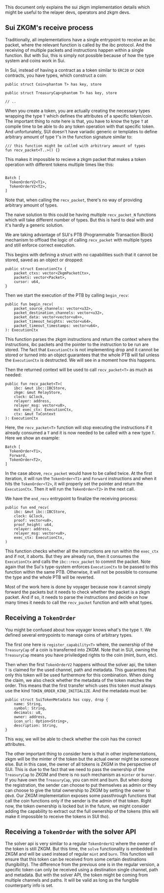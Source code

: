 
This document only explains the sui zkgm implementation details which might be useful to the relayer devs, operators and zkgm devs.

## Sui ZKGM's receive process 

Traditionally, all implementations have a single entrypoint to receive an ibc packet, where the relevant function is called by the ibc protocol.
And the receiving of multiple packets and instructions happen within a single function. But with Sui, this is simply not possible because of how
the type system and coins work in Sui.

In Sui, instead of having a contract as a token similar to `ERC20` or `CW20` contracts, you have types, which construct a coin:

```move
public struct Coin<phantom T> has key, store

public struct TreasuryCap<phantom T> has key, store

// ..
```

When you create a token, you are actually creating the necessary types wrapping the type `T` which defines the attributes of a specific token/coin.
The important thing to note here is that, you have to know the type `T` at compile time to be able to do any token operation with that specific
token. And unfortunately, SUI doesn't have variadic generic or templates to define arbitrary amount of type `T`'s in the function signature
similar to:

```move
/// this function might be called with arbitrary amount of types
fun recv_packet<T..>() {}
```

This makes it impossible to recieve a zkgm packet that makes a token operation with different tokens multiple times like this:

```move

Batch [
  TokenOrderV2<T1>,
  TokenOrderV2<T2>,
]
```

Note that, when calling the `recv_packet`, there's no way of providing arbitrary amount of types.

The naive solution to this could be having multiple `recv_packet_N` functions which will take different number of types. But this is hard to deal with
and it's hardly a generic solution.

We are taking advantage of SUI's PTB (Programmable Transaction Block) mechanism to offload the logic of calling `recv_packet` with multiple types and still enforce
correct execution.

This begins with defining a struct with no capabilities such that it cannot be stored, saved as an object or dropped:

```move
public struct ExecutionCtx {
    packet_ctxs: vector<ZkgmPacketCtx>,
    packets: vector<Packet>,
    cursor: u64,
}
```

Then we start the execution of the PTB by calling `begin_recv`:

```move
public fun begin_recv(
    packet_source_channels: vector<u32>,
    packet_destination_channels: vector<u32>,
    packet_data: vector<vector<u8>>,
    packet_timeout_heights: vector<u64>,
    packet_timeout_timestamps: vector<u64>,
): ExecutionCtx
```

This function parses the zkgm instructions and return the context where the instructions, ibc packets and the pointer to the instruction to be run are stored.
The fact that `ExecutionCtx` is not implementing drop and it cannot be stored or turned into an object guarantees that the whole PTB will fail unless the `ExecutionCtx`
is destructed. We will see in a moment how this happens.

Then the returned context will be used to call `recv_packet<T>` as much as needed:

```move
public fun recv_packet<T>(
    ibc: &mut ibc::IBCStore,
    zkgm: &mut RelayStore,
    clock: &Clock,
    relayer: address,
    relayer_msg: vector<u8>,
    mut exec_ctx: ExecutionCtx,
    ctx: &mut TxContext
): ExecutionCtx
```

Here, the `recv_packet<T>` function will stop executing the instructions if it already consumed a `T` and it is now needed to be called with a new
type `T`. Here we show an example:

```
Batch [
  TokenOrder<T1>,
  Forward,
  TokenOrder<T2>,
]
```

In the case above, `recv_packet` would have to be called twice. At the first iteration, it will run the `TokenOrder<T1>` and `Forward` instructions
and when it hits the `TokenOrder<T2>`, it will properly set the pointer and return the `ExecutionCtx`. Then it will run the `TokenOrder<T2>` in the next
call.

We have the `end_recv` entrypoint to finalize the receiving process:

```move
public fun end_recv(
    ibc: &mut ibc::IBCStore,
    clock: &Clock,
    proof: vector<u8>,
    proof_height: u64,
    relayer: address,
    relayer_msg: vector<u8>,
    exec_ctx: ExecutionCtx,
)
```

This function checks whether all the instructions are run within the `exec_ctx` and if not, it aborts. But they are already run, then it consumes
the `ExecutionCtx` and calls the `ibc::recv_packet` to commit the packet. Note again that the Sui's type-system enforces `ExecutionCtx` to be passed
to this function within the same PTB. Otherwise, it will not be possible to consume the type and the whole PTB will be reverted.

Most of the work here is done by voyager because now it cannot simply forward the packets but it needs to check whether the packet is a zkgm packet.
And if so, it needs to parse the instructions and decide on how many times it needs to call the `recv_packet` function and with what types.


## Receiving a `TokenOrder`

You might be confused about how voyager knows what's the type `T`. We defined several entrypoints to manage coins of arbitrary types.

The first one here is `register_capability<T>` where, the ownership of the `TreasuryCap` of a coin is transferred into ZKGM. Note that in SUI,
owning the `TreasuryCap` means you have priviledged rights to the coin (mint, burn, etc).

Then when the first `TokenOrderV2` happens without the solver api, the token `T` is claimed for the used channel, path and metadata.
This guarantees that only this token will be used furthermore for this combination. When doing the claim, we also check whether the metadata of
the token matches the order. This means that the first transfer which uses this token must always use the kind `TOKEN_ORDER_KIND_INITIALIZE`.
And the metadata must be:

```move
public struct SuiTokenMetadata has copy, drop {
    name: String,
    symbol: String,
    decimals: u8,
    owner: address,
    icon_url: Option<String>,
    description: String,
}
```

This way, we will be able to check whether the coin has the correct attributes.

The other important thing to consider here is that in other implementations, zkgm will be the minter of the token but the actual owner might be
someone else. But in this case, the owner of all tokens is ZKGM in the perspective of SUI. This is due to the fact that we need to pass the ownership
of the `TreasuryCap` to ZKGM and there is no such mechanism as `minter` or `burner`. If you have own the `TreasuryCap`, you can mint and burn. But
when doing the registration, the sender can choose to put themselves as admin or they can choose to give the total ownership to ZKGM by setting the
owner to `@0x0`. Our ZKGM implementation exposes some passthrough functions that call the coin functions only if the sender is the admin of that token.
Right now, the token ownership is locked but in the future, we might consider adding the capability to extract out the full ownership of the tokens (this will
make it impossible to receive the tokens in SUI tho).

## Receiving a `TokenOrder` with the solver API

The solver api is very similar to a regular `TokenOrderV2` where the owner of the token is still ZKGM. But this time, the `solve` functionality is embedded
in ZKGM and will be used instead of regular `mint` and `burn`. This function will ensure that this token can be received from some certain destinations (fungibility).
The difference from the previous one is in the regular version, a specific token can only be received using a destination single channel, path and metadata. But
with the solver API, the token might be coming from multiple channels and paths. It will be valid as long as the fungible counterparty info is set.

